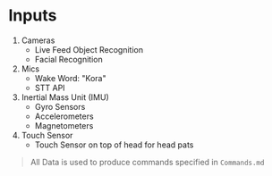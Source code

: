 # Inputs

1. Cameras
    - Live Feed Object Recognition
    - Facial Recognition
2. Mics
    - Wake Word: "Kora"
    - STT API
3. Inertial Mass Unit (IMU)
    - Gyro Sensors
    - Accelerometers
    - Magnetometers
4. Touch Sensor
    - Touch Sensor on top of head for head pats

> All Data is used to produce commands specified in `Commands.md`